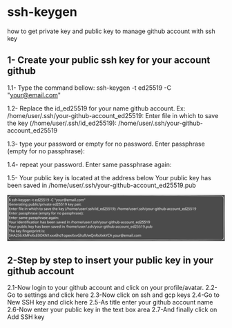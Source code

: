 # ssh-keygen
how to get private key and public key to manage github account with ssh key
## 1- Create your public ssh key for your account github
1.1- Type the command bellow:
ssh-keygen -t ed25519 -C "your@email.com" 

1.2- Replace the id_ed25519 for your name github account. Ex: /home/user/.ssh/your-github-account_ed25519:
Enter file in which to save the key (/home/user/.ssh/id_ed25519): /home/user/.ssh/your-github-account_ed25519

1.3- type your password or empty for no password.
Enter passphrase (empty for no passphrase):

1.4- repeat your password.
Enter same passphrase again:

1.5- Your public key is located at the address below
Your public key has been saved in /home/user/.ssh/your-github-account_ed25519.pub

<img title="a title" alt="Alt text" src="terminal.svg">

## 2-Step by step to insert your public key in your github account
2.1-Now login to your github account and click on your profile/avatar.
2.2-Go to settings and click here
2.3-Now click on ssh and gcp keys
2.4-Go to New SSH key and click here
2.5-As title enter your github account name
2.6-Now enter your public key in the text box area
2.7-And finally click on Add SSH key
